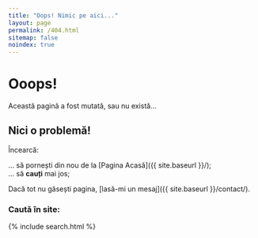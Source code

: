 ```yaml
---
title: "Oops! Nimic pe aici..."
layout: page
permalink: /404.html
sitemap: false
noindex: true
---
```


# Ooops!

Această pagină a fost mutată, sau nu există...

## Nici o problemă!

Încearcă:

... să pornești din nou de la [Pagina Acasă]({{ site.baseurl }}/);  
... să **cauți** mai jos;  

Dacă tot nu găsești pagina, [lasă-mi un mesaj]({{ site.baseurl }}/contact/).

### Caută în site:
{% include search.html %}

